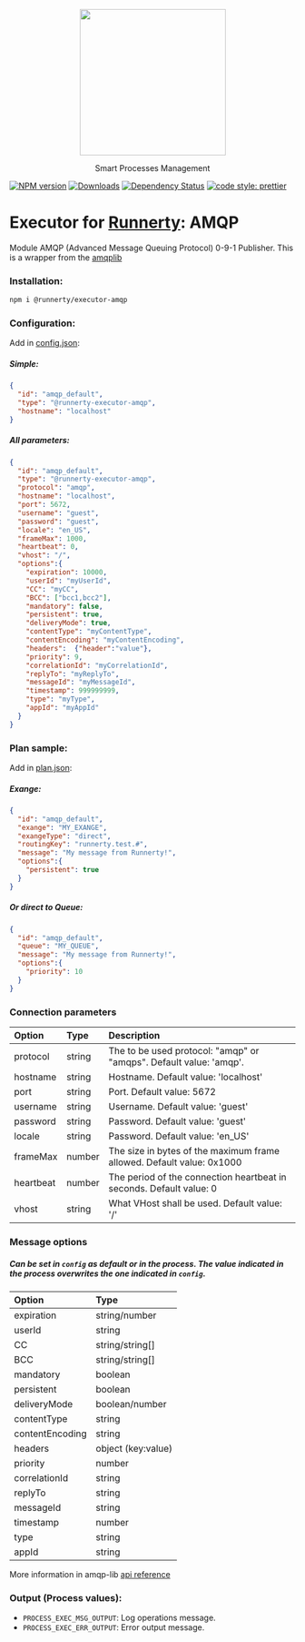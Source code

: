 <p align="center">
  <a href="http://runnerty.io">
    <img height="257" src="https://runnerty.io/assets/header/logo-stroked.png">
  </a>
  <p align="center">Smart Processes Management</p>
</p>

[![NPM version][npm-image]][npm-url] [![Downloads][downloads-image]][npm-url] [![Dependency Status][david-badge]][david-badge-url]
<a href="#badge">
  <img alt="code style: prettier" src="https://img.shields.io/badge/code_style-prettier-ff69b4.svg">
</a>

# Executor for [Runnerty]: AMQP
Module AMQP (Advanced Message Queuing Protocol) 0-9-1 Publisher.
This is a wrapper from the [amqplib](https://github.com/squaremo/amqp.node)

### Installation:
```bash
npm i @runnerty/executor-amqp
```

### Configuration:
Add in [config.json]:
##### Simple:
```json
{
  "id": "amqp_default",
  "type": "@runnerty-executor-amqp",
  "hostname": "localhost"
}
```

##### All parameters:
```json
{
  "id": "amqp_default",
  "type": "@runnerty-executor-amqp",
  "protocol": "amqp",
  "hostname": "localhost",
  "port": 5672,
  "username": "guest",
  "password": "guest",
  "locale": "en_US",
  "frameMax": 1000,
  "heartbeat": 0,
  "vhost": "/",
  "options":{
    "expiration": 10000,
    "userId": "myUserId",
    "CC": "myCC",
    "BCC": ["bcc1,bcc2"],
    "mandatory": false,
    "persistent": true,
    "deliveryMode": true,
    "contentType": "myContentType",
    "contentEncoding": "myContentEncoding",
    "headers":  {"header":"value"},
    "priority": 9,
    "correlationId": "myCorrelationId",
    "replyTo": "myReplyTo",
    "messageId": "myMessageId",
    "timestamp": 999999999,
    "type": "myType",
    "appId": "myAppId"
  }
}
```

### Plan sample:
Add in [plan.json]:
##### Exange:
```json
{
  "id": "amqp_default",
  "exange": "MY_EXANGE",
  "exangeType": "direct",
  "routingKey": "runnerty.test.#",
  "message": "My message from Runnerty!",
  "options":{
    "persistent": true
  }
}
```
##### Or direct to Queue:
```json
{
  "id": "amqp_default",
  "queue": "MY_QUEUE",
  "message": "My message from Runnerty!",
  "options":{
    "priority": 10
  }
}
```
### Connection parameters
| Option          | Type           | Description                                                              |
| :-------------- | :------------- | :----------------------------------------------------------------------- |
| protocol        | string         | The to be used protocol: "amqp" or "amqps". Default value: 'amqp'.       |
| hostname        | string         | Hostname. Default value: 'localhost'                                     |
| port            | string         | Port. Default value: 5672                                                |
| username        | string         | Username. Default value: 'guest'                                         |
| password        | string         | Password. Default value: 'guest'                                         |
| locale          | string         | Password. Default value: 'en_US'                                         |
| frameMax        | number         | The size in bytes of the maximum frame allowed. Default value: 0x1000    |
| heartbeat       | number         | The period of the connection heartbeat in seconds. Default value: 0      |
| vhost           | string         | What VHost shall be used. Default value: '/'                             |

### Message options
##### Can be set in `config` as default or in the process. The value indicated in the process overwrites the one indicated in `config`.
| Option          | Type                 |
| :-------------- | :------------------- |
| expiration      | string/number        |
| userId          | string               |
| CC              | string/string[]      |
| BCC             | string/string[]      |
| mandatory       | boolean              |
| persistent      | boolean              |
| deliveryMode    | boolean/number       |
| contentType     | string               |
| contentEncoding | string               |
| headers         | object (key:value)   |
| priority        | number               |
| correlationId   | string               |
| replyTo         | string               |
| messageId       | string               |
| timestamp       | number               |
| type            | string               |
| appId           | string               |

More information in amqp-lib [api reference](http://squaremo.github.com/amqp.node/channel_api.html)

### Output (Process values):
* `PROCESS_EXEC_MSG_OUTPUT`: Log operations message.
* `PROCESS_EXEC_ERR_OUTPUT`: Error output message.

[Runnerty]: http://www.runnerty.io
[downloads-image]: https://img.shields.io/npm/dm/@runnerty/executor-amqp.svg
[npm-url]: https://www.npmjs.com/package/@runnerty/executor-amqp
[npm-image]: https://img.shields.io/npm/v/@runnerty/executor-amqp.svg
[david-badge]: https://david-dm.org/runnerty/executor-amqp.svg
[david-badge-url]: https://david-dm.org/runnerty/executor-amqp
[sharp]: https://sharp.pixelplumbing.com
[imagemin]: https://github.com/imagemin/imagemin
[toFormat]: https://sharp.pixelplumbing.com/api-output#toformat
[config.json]: http://docs.runnerty.io/config/
[plan.json]: http://docs.runnerty.io/plan/

